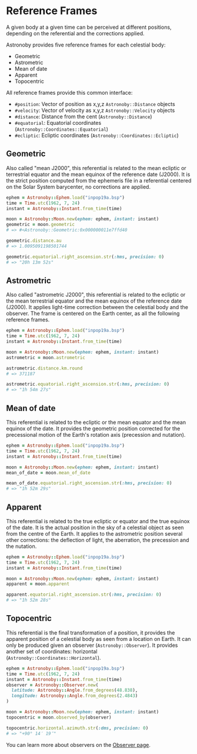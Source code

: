 # Reference Frames

A given body at a given time can be perceived at different positions, depending
on the referential and the corrections applied.

Astronoby provides five reference frames for each celestial body:

* Geometric
* Astrometric
* Mean of date
* Apparent
* Topocentric

All reference frames provide this common interface:

* `#position`: Vector of position as x,y,z `Astronoby::Distance` objects
* `#velocity`: Vector of velocity as x,y,z `Astronoby::Velocity` objects
* `#distance`: Distance from the cent (`Astronoby::Distance`)
* `#equatorial`: Equatorial coordinates (`Astronoby::Coordinates::Equatorial`)
* `#ecliptic`: Ecliptic coordinates (`Astronoby::Coordinates::Ecliptic`)

## Geometric

Also called "mean J2000", this referential is related to the mean ecliptic or
terrestrial equator and the mean equinox of the reference date (J2000). It is
the strict position computed from the ephemeris file in a referential centered
on the Solar System barycenter, no corrections are applied.

```rb
ephem = Astronoby::Ephem.load("inpop19a.bsp")
time = Time.utc(1962, 7, 24)
instant = Astronoby::Instant.from_time(time)

moon = Astronoby::Moon.new(ephem: ephem, instant: instant)
geometric = moon.geometric
# => #<Astronoby::Geometric:0x000000011e7ffd40

geometric.distance.au
# => 1.0095091198501744

geometric.equatorial.right_ascension.str(:hms, precision: 0)
# => "20h 13m 52s"
```

## Astrometric

Also called "astrometric J2000", this referential is related to the ecliptic or
the mean terrestrial equator and the mean equinox of the reference date (J2000).
It applies light-time correction between the celestial body and the observer.
The frame is centered on the Earth center, as all the following reference
frames.

```rb
ephem = Astronoby::Ephem.load("inpop19a.bsp")
time = Time.utc(1962, 7, 24)
instant = Astronoby::Instant.from_time(time)

moon = Astronoby::Moon.new(ephem: ephem, instant: instant)
astrometric = moon.astrometric

astrometric.distance.km.round
# => 371187

astrometric.equatorial.right_ascension.str(:hms, precision: 0)
# => "1h 54m 27s"
```

## Mean of date

This referential is related to the ecliptic or the mean equator and the mean
equinox of the date. It provides the geometric position corrected for the
precessional motion of the Earth's rotation axis (precession and nutation).


```rb
ephem = Astronoby::Ephem.load("inpop19a.bsp")
time = Time.utc(1962, 7, 24)
instant = Astronoby::Instant.from_time(time)

moon = Astronoby::Moon.new(ephem: ephem, instant: instant)
mean_of_date = moon.mean_of_date

mean_of_date.equatorial.right_ascension.str(:hms, precision: 0)
# => "1h 52m 29s"
```

## Apparent

This referential is related to the true ecliptic or equator and the true equinox
of the date. It is the actual position in the sky of a celestial object as seen
from the centre of the Earth. It applies to the astrometric position several
other corrections: the deflection of light, the aberration, the precession and
the nutation.

```rb
ephem = Astronoby::Ephem.load("inpop19a.bsp")
time = Time.utc(1962, 7, 24)
instant = Astronoby::Instant.from_time(time)

moon = Astronoby::Moon.new(ephem: ephem, instant: instant)
apparent = moon.apparent

apparent.equatorial.right_ascension.str(:hms, precision: 0)
# => "1h 52m 28s"
```

## Topocentric

This referential is the final transformation of a position, it provides the
apparent position of a celestial body as seen from a location on Earth. It can
only be produced given an observer (`Astronoby::Observer`). It provides another
set of coordinates: horizontal (`Astronoby::Coordinates::Horizontal`).

```rb
ephem = Astronoby::Ephem.load("inpop19a.bsp")
time = Time.utc(1962, 7, 24)
instant = Astronoby::Instant.from_time(time)
observer = Astronoby::Observer.new(
  latitude: Astronoby::Angle.from_degrees(48.838),
  longitude: Astronoby::Angle.from_degrees(2.4843)
)

moon = Astronoby::Moon.new(ephem: ephem, instant: instant)
topocentric = moon.observed_by(observer)

topocentric.horizontal.azimuth.str(:dms, precision: 0)
# => "+90° 14′ 19″"
```

You can learn more about observers on the
[Observer page](https://github.com/rhannequin/astronoby/wiki/Observer).
